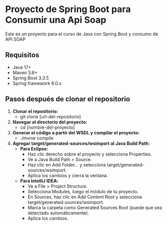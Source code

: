 # Proyecto de Spring Boot para Consumir una Api Soap
Este es un proyecto para el curso de Java con Spring Boot y consumo de API SOAP

## Requisitos
- Java 17+
- Maven 3.6+
- Spring Boot 3.3.5
- Spring framework 6.0.x

## Pasos después de clonar el repositorio
1. **Clonar el repositorio:**
    - git clone [url-del-repositorio]
2. **Navegar al directorio del proyecto:**
    - cd [nombre-del-proyecto]
3. **Generar el código a partir del WSDL y compilar el proyecto:**
	- ./mvnw compile
4. **Agregar target/generated-sources/wsimport al Java Build Path:**
    - **Para Eclipse:**
        - Haz clic derecho sobre el proyecto y selecciona Properties. 
        - Ve a Java Build Path > Source. 
        - Haz clic en Add Folder… y selecciona target/generated-sources/wsimport. 
        - Aplica los cambios y cierra la ventana.
    - **Para IntelliJ IDEA:**
        - Ve a File > Project Structure.
        - Selecciona Modules, luego el módulo de tu proyecto.
        - En Sources, haz clic en Add Content Root y selecciona target/generated-sources/wsimport.
        - Marca la carpeta como Generated Sources Root (puede que sea detectado automáticamente).
        - Aplica los cambios.